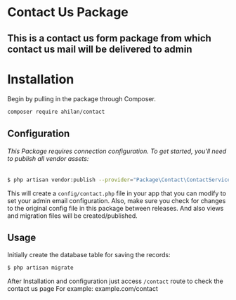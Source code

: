 # Contact Us Package

## This is a contact us form package from which contact us mail will be delivered to admin

# Installation
Begin by pulling in the package through Composer.

```bash
composer require ahilan/contact
```


## Configuration
###### This Package requires connection configuration. To get started, you'll need to publish all vendor assets:

```bash
$ php artisan vendor:publish --provider="Package\Contact\ContactServiceProvider"
```

This will create a `config/contact.php` file in your app that you can modify to set your admin email configuration. Also, make sure you check for changes to the original config file in this package between releases.
And also views and migration files will be created/published.

## Usage
Initially create the database table for saving the records:
```bash
$ php artisan migrate
```

After Installation and configuration just access `/contact` route to check the contact us page
For example: example.com/contact